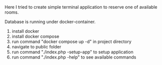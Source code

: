 
Here I tried to create simple terminal
application to reserve one of available rooms.

Database is running under docker-container. 

1) install docker
2) install docker compose
3) run command "docker compose up -d" in project directory
4) navigate to public folder
5) run command "./index.php -setup-app" to setup application
6) run command "./index.php -help" to see available commands
